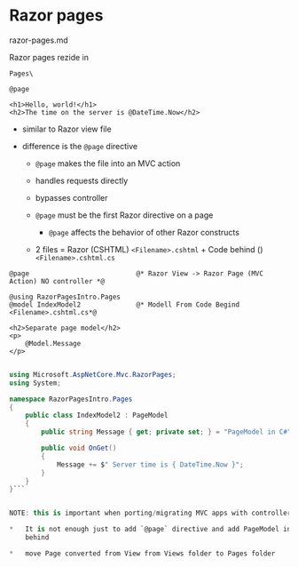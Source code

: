 # Razor pages

razor-pages.md

Razor pages rezide in 

```
Pages\
```

```
@page

<h1>Hello, world!</h1>
<h2>The time on the server is @DateTime.Now</h2>
```

*   similar to Razor view file

*   difference is the `@page` directive

    *   `@page` makes the file into an MVC action
    
    *   handles requests directly
    
    *   bypasses controller

    *   `@page` must be the first Razor directive on a page
    
        *   `@page` affects the behavior of other Razor constructs

    *   2 files = Razor (CSHTML) `<Filename>.cshtml` +  Code behind () `<Filename>.cshtml.cs`

```
@page                           @* Razor View -> Razor Page (MVC Action) NO controller *@

@using RazorPagesIntro.Pages
@model IndexModel2              @* Modell From Code Begind  <Filename>.cshtml.cs*@

<h2>Separate page model</h2>
<p>
    @Model.Message
</p>
```

```csharp

using Microsoft.AspNetCore.Mvc.RazorPages;
using System;

namespace RazorPagesIntro.Pages
{
    public class IndexModel2 : PageModel
    {
        public string Message { get; private set; } = "PageModel in C#";

        public void OnGet()
        {
            Message += $" Server time is { DateTime.Now }";
        }
    }
}```


NOTE: this is important when porting/migrating MVC apps with controllers.

*   It is not enough just to add `@page` directive and add PageModel inherited code
    behind

*   move Page converted from View from Views folder to Pages folder
